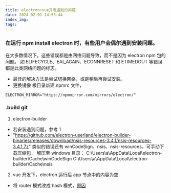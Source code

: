 ```yaml
---
title: electron+vue开发遇到的问题
date: 2024-02-01 14:55:44
index_img:
tags:
---
```


### 在运行 npm install electron 时，有些用户会偶尔遇到安装问题。

在大多数情况下，这些错误都是由网络问题导致，而不是因为 electron npm 包的问题。 如 ELIFECYCLE、EAI_AGAIN、ECONNRESET 和 ETIMEDOUT 等错误都是此类网络问题的标志。

- 最佳的解决方法是尝试切换网络，或是稍后再尝试安装。
- 更换镜像
  根目录新建.npmrc 文件，

```
ELECTRON_MIRROR="https://npmmirror.com/mirrors/electron/"
```

### .build git

1. electron-builder

- 若安装遇到问题，参考 1
- "https://github.com/electron-userland/electron-builder-binaries/releases/download/nsis-resources-3.4.1/nsis-resources-3.4.1.7z"
  类似的错误还有 winCodeSign、nsis、nsis-resources，可手动下载压缩包，
  解压至 windows 目录：
  C:\Users\a\AppData\Local\electron-builder\Cache\winCodeSign
  C:\Users\a\AppData\Local\electron-builder\Cache\nsis

2. vue 开发下，electron 运行后 app 节点中的内容为空

- 将 router 模式改成 hash 模式，[原因](https://juejin.cn/post/7123165938031017997)
